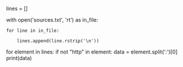 
lines = []

with open('sources.txt', 'rt') as in_file:

    for line in in_file:
    
        lines.append(line.rstrip('\n'))
for element in lines:
    if not "http" in element:
        data = element.split(':')[0]
        print(data)
